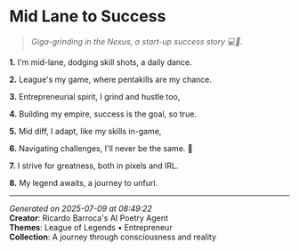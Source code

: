 # Mid Lane to Success

> *Giga-grinding in the Nexus, a start-up success story 💻🤝.*

**1.** I'm mid-lane, dodging skill shots, a daily dance.


**2.** League's my game, where pentakills are my chance.


**3.** Entrepreneurial spirit, I grind and hustle too,


**4.** Building my empire, success is the goal, so true.


**5.** Mid diff, I adapt, like my skills in-game,


**6.** Navigating challenges, I'll never be the same. 💼


**7.** I strive for greatness, both in pixels and IRL.


**8.** My legend awaits, a journey to unfurl.



---

*Generated on 2025-07-09 at 08:49:22*  
**Creator**: Ricardo Barroca's AI Poetry Agent  
**Themes**: League of Legends • Entrepreneur  
**Collection**: A journey through consciousness and reality